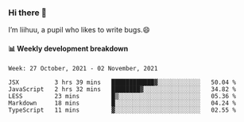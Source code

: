 ### Hi there 👋
I’m liihuu, a pupil who likes to write bugs.😄


#### 📊 Weekly development breakdown
<!--START_SECTION:waka-->
```text
Week: 27 October, 2021 - 02 November, 2021

JSX          3 hrs 39 mins   ████████████▓░░░░░░░░░░░░   50.04 % 
JavaScript   2 hrs 32 mins   ████████▓░░░░░░░░░░░░░░░░   34.82 % 
LESS         23 mins         █▒░░░░░░░░░░░░░░░░░░░░░░░   05.36 % 
Markdown     18 mins         █░░░░░░░░░░░░░░░░░░░░░░░░   04.24 % 
TypeScript   11 mins         ▓░░░░░░░░░░░░░░░░░░░░░░░░   02.55 % 
```
<!--END_SECTION:waka-->

<!--
**liihuu/liihuu** is a ✨ _special_ ✨ repository because its `README.md` (this file) appears on your GitHub profile.

Here are some ideas to get you started:

- 🔭 I’m currently working on ...
- 🌱 I’m currently learning ...
- 👯 I’m looking to collaborate on ...
- 🤔 I’m looking for help with ...
- 💬 Ask me about ...
- 📫 How to reach me: ...
- 😄 Pronouns: ...
- ⚡ Fun fact: ...
-->
